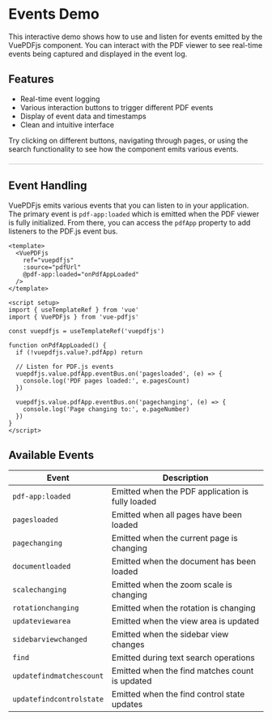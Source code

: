 <script setup lang="ts">
import { defineClientComponent } from 'vitepress'

const EventsDemo = defineClientComponent(() => {
  return import("./components/EventsDemo.vue")
})
</script>

# Events Demo

This interactive demo shows how to use and listen for events emitted by the VuePDFjs component. 
You can interact with the PDF viewer to see real-time events being captured and displayed in the event log.

## Features

- Real-time event logging
- Various interaction buttons to trigger different PDF events
- Display of event data and timestamps
- Clean and intuitive interface

Try clicking on different buttons, navigating through pages, or using the search functionality to see 
how the component emits various events.

<div class="demo-container">
  <EventsDemo />
</div>

## Event Handling

VuePDFjs emits various events that you can listen to in your application. The primary event is 
`pdf-app:loaded` which is emitted when the PDF viewer is fully initialized. From there, you can 
access the `pdfApp` property to add listeners to the PDF.js event bus.

```vue
<template>
  <VuePDFjs 
    ref="vuepdfjs" 
    :source="pdfUrl" 
    @pdf-app:loaded="onPdfAppLoaded" 
  />
</template>

<script setup>
import { useTemplateRef } from 'vue'
import { VuePDFjs } from 'vue-pdfjs'

const vuepdfjs = useTemplateRef('vuepdfjs')

function onPdfAppLoaded() {
  if (!vuepdfjs.value?.pdfApp) return
  
  // Listen for PDF.js events
  vuepdfjs.value.pdfApp.eventBus.on('pagesloaded', (e) => {
    console.log('PDF pages loaded:', e.pagesCount)
  })
  
  vuepdfjs.value.pdfApp.eventBus.on('pagechanging', (e) => {
    console.log('Page changing to:', e.pageNumber)
  })
}
</script>
```

## Available Events

| Event | Description |
|-------|-------------|
| `pdf-app:loaded` | Emitted when the PDF application is fully loaded |
| `pagesloaded` | Emitted when all pages have been loaded |
| `pagechanging` | Emitted when the current page is changing |
| `documentloaded` | Emitted when the document has been loaded |
| `scalechanging` | Emitted when the zoom scale is changing |
| `rotationchanging` | Emitted when the rotation is changing |
| `updateviewarea` | Emitted when the view area is updated |
| `sidebarviewchanged` | Emitted when the sidebar view changes |
| `find` | Emitted during text search operations |
| `updatefindmatchescount` | Emitted when the find matches count is updated |
| `updatefindcontrolstate` | Emitted when the find control state updates |

<style>
.demo-container {
  border: 1px solid #ddd;
  border-radius: 4px;
  overflow: hidden;
  margin: 20px 0;
}
</style>
